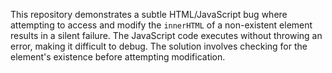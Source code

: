 This repository demonstrates a subtle HTML/JavaScript bug where attempting to access and modify the `innerHTML` of a non-existent element results in a silent failure. The JavaScript code executes without throwing an error, making it difficult to debug. The solution involves checking for the element's existence before attempting modification.